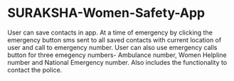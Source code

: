 # SURAKSHA-Women-Safety-App

User can save contacts in app. At a time of emergency by clicking the emergency button sms sent to all saved contacts with current location of user and call to emergency number.
User can also use emergency calls button for three emegency numbers- Ambulance number, Women Helpline number and National Emergency number. Also includes the functionality to contact the police.
